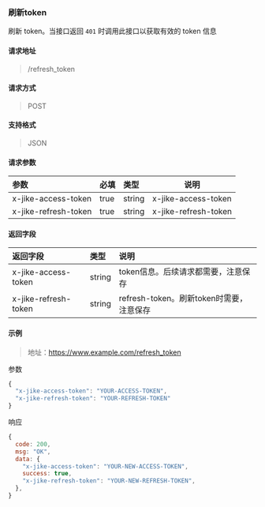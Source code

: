 ### 刷新token

刷新 token。当接口返回 `401` 时调用此接口以获取有效的 token 信息
#### 请求地址

> /refresh_token

#### 请求方式

> POST

#### 支持格式

> JSON

#### 请求参数

| 参数                | 必填 | 类型   | 说明                |
| :------------------ | :--- | :----- | ------------------- |
| x-jike-access-token | true | string | x-jike-access-token |
| x-jike-refresh-token | true | string | x-jike-refresh-token |

#### 返回字段

| 返回字段             | 类型   | 说明                                     |
| :------------------- | :----- | :--------------------------------------- |
| x-jike-access-token  | string | token信息。后续请求都需要，注意保存      |
| x-jike-refresh-token | string | refresh-token。刷新token时需要，注意保存 |


#### 示例

> 地址：https://www.example.com/refresh_token

参数

```javascript
{
  "x-jike-access-token": "YOUR-ACCESS-TOKEN",
  "x-jike-refresh-token": "YOUR-REFRESH-TOKEN"
}
```

响应

``` javascript
{
  code: 200,
  msg: "OK",
  data: {
    "x-jike-access-token": "YOUR-NEW-ACCESS-TOKEN",
    success: true,
    "x-jike-refresh-token": "YOUR-NEW-REFRESH-TOKEN",
  },
}
```